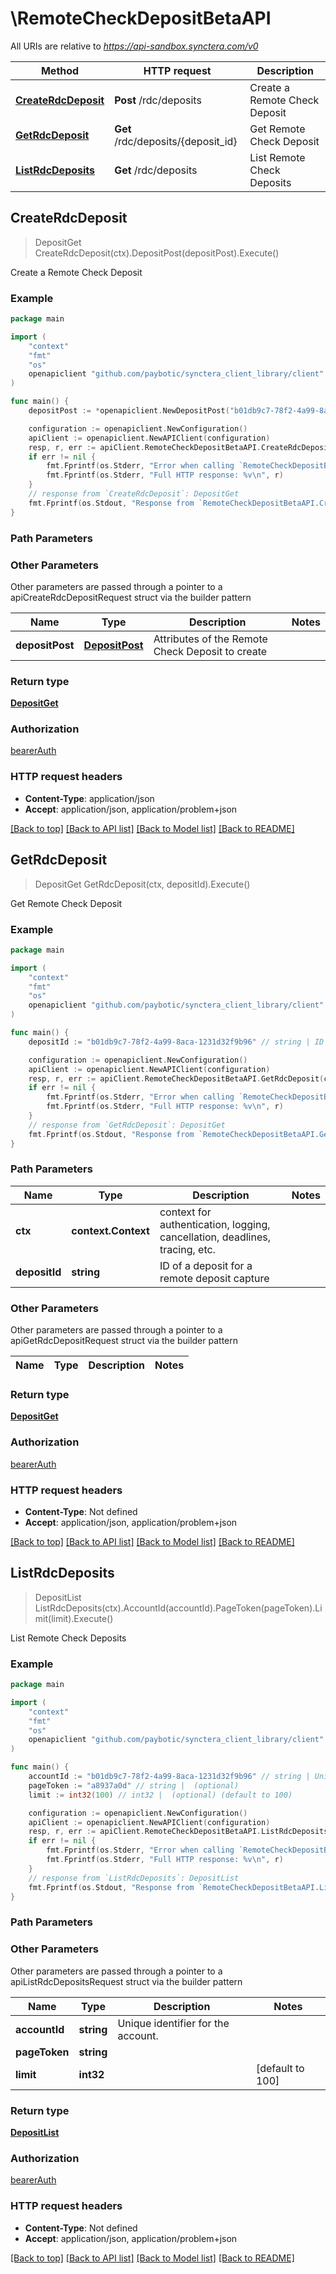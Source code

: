 # \RemoteCheckDepositBetaAPI

All URIs are relative to *https://api-sandbox.synctera.com/v0*

Method | HTTP request | Description
------------- | ------------- | -------------
[**CreateRdcDeposit**](RemoteCheckDepositBetaAPI.md#CreateRdcDeposit) | **Post** /rdc/deposits | Create a Remote Check Deposit
[**GetRdcDeposit**](RemoteCheckDepositBetaAPI.md#GetRdcDeposit) | **Get** /rdc/deposits/{deposit_id} | Get Remote Check Deposit
[**ListRdcDeposits**](RemoteCheckDepositBetaAPI.md#ListRdcDeposits) | **Get** /rdc/deposits | List Remote Check Deposits



## CreateRdcDeposit

> DepositGet CreateRdcDeposit(ctx).DepositPost(depositPost).Execute()

Create a Remote Check Deposit



### Example

```go
package main

import (
	"context"
	"fmt"
	"os"
	openapiclient "github.com/paybotic/synctera_client_library/client"
)

func main() {
	depositPost := *openapiclient.NewDepositPost("b01db9c7-78f2-4a99-8aca-1231d32f9b96", "b01db9c7-78f2-4a99-8aca-1231d32f9b96", int32(12345), "USD", "b01db9c7-78f2-4a99-8aca-1231d32f9b96") // DepositPost | Attributes of the Remote Check Deposit to create (optional)

	configuration := openapiclient.NewConfiguration()
	apiClient := openapiclient.NewAPIClient(configuration)
	resp, r, err := apiClient.RemoteCheckDepositBetaAPI.CreateRdcDeposit(context.Background()).DepositPost(depositPost).Execute()
	if err != nil {
		fmt.Fprintf(os.Stderr, "Error when calling `RemoteCheckDepositBetaAPI.CreateRdcDeposit``: %v\n", err)
		fmt.Fprintf(os.Stderr, "Full HTTP response: %v\n", r)
	}
	// response from `CreateRdcDeposit`: DepositGet
	fmt.Fprintf(os.Stdout, "Response from `RemoteCheckDepositBetaAPI.CreateRdcDeposit`: %v\n", resp)
}
```

### Path Parameters



### Other Parameters

Other parameters are passed through a pointer to a apiCreateRdcDepositRequest struct via the builder pattern


Name | Type | Description  | Notes
------------- | ------------- | ------------- | -------------
 **depositPost** | [**DepositPost**](DepositPost.md) | Attributes of the Remote Check Deposit to create | 

### Return type

[**DepositGet**](DepositGet.md)

### Authorization

[bearerAuth](../README.md#bearerAuth)

### HTTP request headers

- **Content-Type**: application/json
- **Accept**: application/json, application/problem+json

[[Back to top]](#) [[Back to API list]](../README.md#documentation-for-api-endpoints)
[[Back to Model list]](../README.md#documentation-for-models)
[[Back to README]](../README.md)


## GetRdcDeposit

> DepositGet GetRdcDeposit(ctx, depositId).Execute()

Get Remote Check Deposit



### Example

```go
package main

import (
	"context"
	"fmt"
	"os"
	openapiclient "github.com/paybotic/synctera_client_library/client"
)

func main() {
	depositId := "b01db9c7-78f2-4a99-8aca-1231d32f9b96" // string | ID of a deposit for a remote deposit capture

	configuration := openapiclient.NewConfiguration()
	apiClient := openapiclient.NewAPIClient(configuration)
	resp, r, err := apiClient.RemoteCheckDepositBetaAPI.GetRdcDeposit(context.Background(), depositId).Execute()
	if err != nil {
		fmt.Fprintf(os.Stderr, "Error when calling `RemoteCheckDepositBetaAPI.GetRdcDeposit``: %v\n", err)
		fmt.Fprintf(os.Stderr, "Full HTTP response: %v\n", r)
	}
	// response from `GetRdcDeposit`: DepositGet
	fmt.Fprintf(os.Stdout, "Response from `RemoteCheckDepositBetaAPI.GetRdcDeposit`: %v\n", resp)
}
```

### Path Parameters


Name | Type | Description  | Notes
------------- | ------------- | ------------- | -------------
**ctx** | **context.Context** | context for authentication, logging, cancellation, deadlines, tracing, etc.
**depositId** | **string** | ID of a deposit for a remote deposit capture | 

### Other Parameters

Other parameters are passed through a pointer to a apiGetRdcDepositRequest struct via the builder pattern


Name | Type | Description  | Notes
------------- | ------------- | ------------- | -------------


### Return type

[**DepositGet**](DepositGet.md)

### Authorization

[bearerAuth](../README.md#bearerAuth)

### HTTP request headers

- **Content-Type**: Not defined
- **Accept**: application/json, application/problem+json

[[Back to top]](#) [[Back to API list]](../README.md#documentation-for-api-endpoints)
[[Back to Model list]](../README.md#documentation-for-models)
[[Back to README]](../README.md)


## ListRdcDeposits

> DepositList ListRdcDeposits(ctx).AccountId(accountId).PageToken(pageToken).Limit(limit).Execute()

List Remote Check Deposits



### Example

```go
package main

import (
	"context"
	"fmt"
	"os"
	openapiclient "github.com/paybotic/synctera_client_library/client"
)

func main() {
	accountId := "b01db9c7-78f2-4a99-8aca-1231d32f9b96" // string | Unique identifier for the account. (optional)
	pageToken := "a8937a0d" // string |  (optional)
	limit := int32(100) // int32 |  (optional) (default to 100)

	configuration := openapiclient.NewConfiguration()
	apiClient := openapiclient.NewAPIClient(configuration)
	resp, r, err := apiClient.RemoteCheckDepositBetaAPI.ListRdcDeposits(context.Background()).AccountId(accountId).PageToken(pageToken).Limit(limit).Execute()
	if err != nil {
		fmt.Fprintf(os.Stderr, "Error when calling `RemoteCheckDepositBetaAPI.ListRdcDeposits``: %v\n", err)
		fmt.Fprintf(os.Stderr, "Full HTTP response: %v\n", r)
	}
	// response from `ListRdcDeposits`: DepositList
	fmt.Fprintf(os.Stdout, "Response from `RemoteCheckDepositBetaAPI.ListRdcDeposits`: %v\n", resp)
}
```

### Path Parameters



### Other Parameters

Other parameters are passed through a pointer to a apiListRdcDepositsRequest struct via the builder pattern


Name | Type | Description  | Notes
------------- | ------------- | ------------- | -------------
 **accountId** | **string** | Unique identifier for the account. | 
 **pageToken** | **string** |  | 
 **limit** | **int32** |  | [default to 100]

### Return type

[**DepositList**](DepositList.md)

### Authorization

[bearerAuth](../README.md#bearerAuth)

### HTTP request headers

- **Content-Type**: Not defined
- **Accept**: application/json, application/problem+json

[[Back to top]](#) [[Back to API list]](../README.md#documentation-for-api-endpoints)
[[Back to Model list]](../README.md#documentation-for-models)
[[Back to README]](../README.md)

